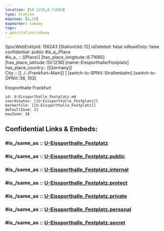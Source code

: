 ```yaml
---
location: [50.1236,8.71685] 
type: Station 
mapzoom: [8,18] 
mapmarker: subway 
tags:
- geo/station/subway
---
```

SpocWebEntityId: 156243
[StationUId::12] 
isDeleted: false
isReadOnly: false
confidential: public
#is_a_/Place  
#is_a_ :: [[Place]] 
[has_place_longitude::8.71685] 
[has_place_latitude::50.1236] 
[name::Eissporthalle/Festplatz] 
has_place_country:: [[Germany]]  
City :: [[../../Frankfurt~Main]] ] 
[switch-to-SPNV::Straßenbahn] 
[switch-to-ÖPNV::38, 103] 

Eissporthalle Frankfurt

```leaflet
id: U-Eissporthalle_Festplatz.md
coordinates: [[U-Eissporthalle_Festplatz]] 
markerFile: [[U-Eissporthalle_Festplatz]] 
defaultZoom: 11 
maxZoom: 18
```


## Confidential Links & Embeds: 

### #is_/same_as :: [U-Eissporthalle_Festplatz](/_Standards/Earth/Continent/Europe/Europe~Central/Germany/Germany~West/Hessen/counties~Hessen/Frankfurt~Main/Stations-FFM~U/U-Eissporthalle_Festplatz.md) 

### #is_/same_as :: [U-Eissporthalle_Festplatz.public](/_public/Earth/Continent/Europe/Europe~Central/Germany/Germany~West/Hessen/counties~Hessen/Frankfurt~Main/Stations-FFM~U/U-Eissporthalle_Festplatz.public.md) 

### #is_/same_as :: [U-Eissporthalle_Festplatz.internal](/_internal/Earth/Continent/Europe/Europe~Central/Germany/Germany~West/Hessen/counties~Hessen/Frankfurt~Main/Stations-FFM~U/U-Eissporthalle_Festplatz.internal.md) 

### #is_/same_as :: [U-Eissporthalle_Festplatz.protect](/_protect/Earth/Continent/Europe/Europe~Central/Germany/Germany~West/Hessen/counties~Hessen/Frankfurt~Main/Stations-FFM~U/U-Eissporthalle_Festplatz.protect.md) 

### #is_/same_as :: [U-Eissporthalle_Festplatz.private](/_private/Earth/Continent/Europe/Europe~Central/Germany/Germany~West/Hessen/counties~Hessen/Frankfurt~Main/Stations-FFM~U/U-Eissporthalle_Festplatz.private.md) 

### #is_/same_as :: [U-Eissporthalle_Festplatz.personal](/_personal/Earth/Continent/Europe/Europe~Central/Germany/Germany~West/Hessen/counties~Hessen/Frankfurt~Main/Stations-FFM~U/U-Eissporthalle_Festplatz.personal.md) 

### #is_/same_as :: [U-Eissporthalle_Festplatz.secret](/_secret/Earth/Continent/Europe/Europe~Central/Germany/Germany~West/Hessen/counties~Hessen/Frankfurt~Main/Stations-FFM~U/U-Eissporthalle_Festplatz.secret.md)

